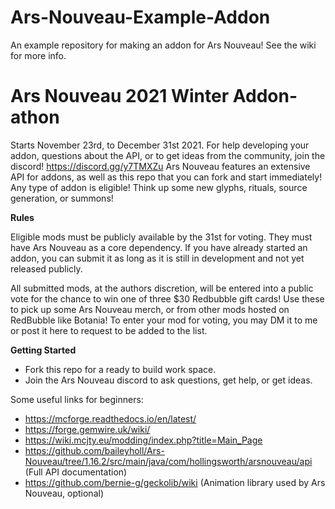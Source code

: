 # Ars-Nouveau-Example-Addon

An example repository for making an addon for Ars Nouveau! See the wiki for more info.

# Ars Nouveau 2021 Winter Addon-athon

Starts November 23rd, to December 31st 2021. For help developing your addon, questions about the API, or to get ideas from the community, join the discord! https://discord.gg/y7TMXZu
Ars Nouveau features an extensive API for addons, as well as this repo that you can fork and start immediately! Any type of addon is eligible! Think up some new glyphs, rituals, source generation, or summons!

**Rules**

Eligible mods must be publicly available by the 31st for voting. They must have Ars Nouveau as a core dependency. If you have already started an addon, you can submit it as long as it is still in development and not yet released publicly.

All submitted mods, at the authors discretion, will be entered into a public vote for the chance to win one of three $30 Redbubble gift cards! Use these to pick up some Ars Nouveau merch, or from other mods hosted on RedBubble like Botania! To enter your mod for voting, you may DM it to me or post it here to request to be added to the list.


**Getting Started**

* Fork this repo for a ready to build work space.
* Join the Ars Nouveau discord to ask questions, get help, or get ideas.

Some useful links for beginners:
* https://mcforge.readthedocs.io/en/latest/
* https://forge.gemwire.uk/wiki/
* https://wiki.mcjty.eu/modding/index.php?title=Main_Page
* https://github.com/baileyholl/Ars-Nouveau/tree/1.16.2/src/main/java/com/hollingsworth/arsnouveau/api (Full API documentation)
* https://github.com/bernie-g/geckolib/wiki (Animation library used by Ars Nouveau, optional)
